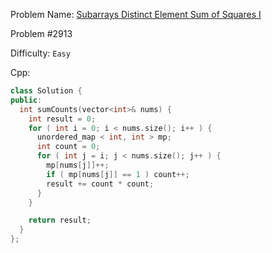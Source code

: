 Problem Name: [Subarrays Distinct Element Sum of Squares I](https://leetcode.com/problems/subarrays-distinct-element-sum-of-squares-i/description/)

Problem #2913

Difficulty: `Easy`

Cpp:

```cpp
class Solution {
public:
  int sumCounts(vector<int>& nums) {
    int result = 0;
    for ( int i = 0; i < nums.size(); i++ ) {
      unordered_map < int, int > mp;
      int count = 0;
      for ( int j = i; j < nums.size(); j++ ) {
        mp[nums[j]]++;
        if ( mp[nums[j]] == 1 ) count++;
        result += count * count;
      }
    }

    return result;
  }
};
```
